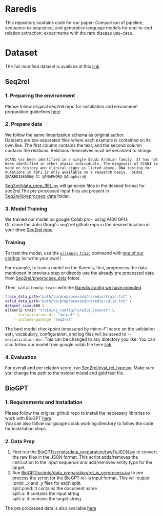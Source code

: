 # Raredis

This repository contains code for our paper:  Comparison of pipeline, sequence-to-sequence, and generative language models for end-to-end relation extraction: experiments with the rare disease use-case.

# Dataset
The full modified dataset is availabe at this [link](https://drive.google.com/drive/folders/1XkfRKwWdrrV-wdzp9GdEXJHTHit9GbNi?usp=sharing).


## Seq2rel
### 1. Preparing the environment
Please follow original seq2rel repo for installation and enviomenet preparation guidelines [here](https://github.com/JohnGiorgi/seq2rel/blob/main/README.md)  

### 2. Prepare data
We follow the same linearization schema as original author.  
Datasets are tab-separated files where each example is contained on its own line. The first column contains the text, and the second column contains the relations. Relations themselves must be serialized to strings.

```
SCAN1 has been identified in a single Saudi Arabian family. It has not been identified in other ataxic individuals. The diagnosis of SCAN1 is made on history and clinical signs as listed above. DNA testing for mutations in TDP1 is only available on a research basis.	SCAN1 @RAREDISEASE@ It @ANAPHOR@ @Anaphora@ 
```  
[Seq2rel/data_prep_REL.py](https://github.com/shashank140195/Raredis/tree/main/Seq2rel) will generate files in the desired format for seq2rel.The pre processed input files are present in [Seq2rel/preprocees_data](https://github.com/shashank140195/Raredis/tree/main/Seq2rel/preprocees_data) folder.

### 3. Model Training
We trained our model on google Colab pro+ using A100 GPU.  
Git clone the John Giorgi's seq2rel github repo in the desired location in your drive [Seq2rel repo](https://github.com/JohnGiorgi/seq2rel)  


### Training

To train the model, use the [`allennlp train`](https://docs.allennlp.org/main/api/commands/train/) command with [one of our configs](https://github.com/shashank140195/Raredis/tree/main/Seq2rel/config) (or write your own!)

For example, to train a model on the Raredis, first, preprocess the data mentioned in previous step or directly use the already pre processed data from [Seq2rel/preprocees_data](https://github.com/shashank140195/Raredis/tree/main/Seq2rel/preprocees_data) folder.

Then, call `allennlp train` with the [Raredis config we have provided](https://github.com/shashank140195/Raredis/blob/main/Seq2rel/config/raredis_bertlarge_config.jsonnet)

```bash
train_data_path="path/to/preprocessed/raredis/train.txt" \
valid_data_path="path/to/preprocessed/raredis/valid.txt" \
dataset_size=600 \
allennlp train "training_config/raredis.jsonnet" \
    --serialization-dir "output" \
    --include-package "seq2rel" 
```

The best model checkpoint (measured by micro-F1 score on the validation set), vocabulary, configuration, and log files will be saved to `--serialization-dir`. This can be changed to any directory you like. You can also follow
our model train google colab file here [link](https://colab.research.google.com/drive/1sShXyD-E9CnHZKzk7ZhJekqlRdPd6IqH?usp=sharing)  

### 4. Evaluation
For overall and per relation score, run [Seq2rel/eval_rel_type.py](https://github.com/shashank140195/Raredis/tree/main/Seq2rel). Make sure you change the path to the trained model and gold test file.


## BioGPT
### 1. Requirements and Installation

Please follow the original github repo to install the necessary libraries to work with BioGPT [here](https://github.com/microsoft/BioGPT).  
You can also follow our google colab working directory to follow the code for installation steps.

### 2. Data Prep
1. First run the [BioGPT/scripts/data_preparation/rawToJSON.py](https://github.com/shashank140195/Raredis/tree/main/BioGPT/scripts/data_preparation) to convert the raw files in the JSON format. This script adds/removes the instruction to the input sequence and add/removes entity type for the target.  
2. Run [BioGPT/scripts/data_preparation/rel_is_preprocess.py](https://github.com/shashank140195/Raredis/tree/main/BioGPT/scripts/data_preparation) to pre process the script for the BioGPT rel-is input format. This will output .pmid, .x and .y files for each split.   
split.pmid: It contains the document name  
split.x: It contains the input string  
split.y: it contains the target string  

The pre processed data is also avaliable [here](https://github.com/shashank140195/Raredis/tree/main/BioGPT/data)
